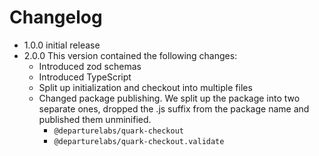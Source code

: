 # Changelog

- 1.0.0 initial release
- 2.0.0 This version contained the following changes:
  - Introduced zod schemas
  - Introduced TypeScript
  - Split up initialization and checkout into multiple files
  - Changed package publishing. We split up the package into two separate ones,
    dropped the .js suffix from the package name and published them unminified.
    - `@departurelabs/quark-checkout`
    - `@departurelabs/quark-checkout.validate`
